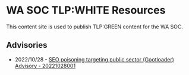 # WA SOC TLP:WHITE Resources

This content site is used to publish TLP:GREEN content for the WA SOC.

## Advisories

- 2022/10/28 - [SEO poisoning targeting public sector (Gootloader) Advisory - 20221028001](advisories/20221028001-seopoisoning-gootloader-advisory.md)
